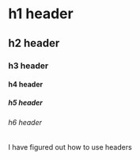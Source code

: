 # h1 header
## h2 header
### h3 header
#### h4 header
##### h5 header
###### h6 header
I have figured out how to use headers
